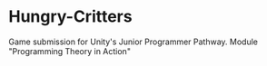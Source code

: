 # Hungry-Critters
Game submission for Unity's Junior Programmer Pathway. Module "Programming Theory in Action"

